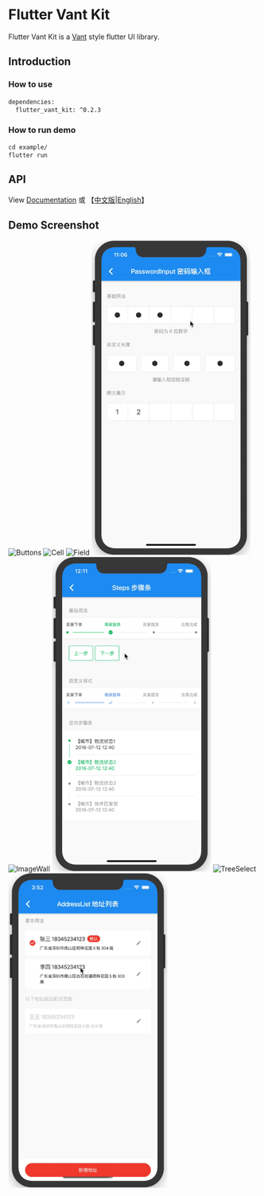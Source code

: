 # Flutter Vant Kit

Flutter Vant Kit is a [Vant](https://youzan.github.io/vant/#/zh-CN/intro) style flutter UI library.

## Introduction

### How to use

```
dependencies:
  flutter_vant_kit: ^0.2.3
```

### How to run demo

```
cd example/
flutter run
```

## API

View [Documentation](https://benjaken.gitbook.io/flutter-vant-kit) 或 【[中文版](./doc/zh)|[English](./doc/en)】

## Demo Screenshot

<img alt="Buttons" src="./imgs/buttons.gif" width="320" />
<img alt="Cell" src="./imgs/cell.gif" width="320" />
<img alt="Field" src="./imgs/field.gif" width="320" />
<img alt="PasswordInput" src="./imgs/passwordInput.gif" width="320" />
<img alt="ImageWall" src="./imgs/imageWall.gif" width="320" />
<img alt="Steps" src="./imgs/steps.gif" width="320" />
<img alt="TreeSelect" src="./imgs/treeSelect.gif" width="320" />
<img alt="AddressList" src="./imgs/addressList.gif" width="320" />
